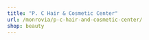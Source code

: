 ```yaml
---
title: "P. C Hair & Cosmetic Center"
url: /monrovia/p-c-hair-and-cosmetic-center/
shop: beauty
---
```

